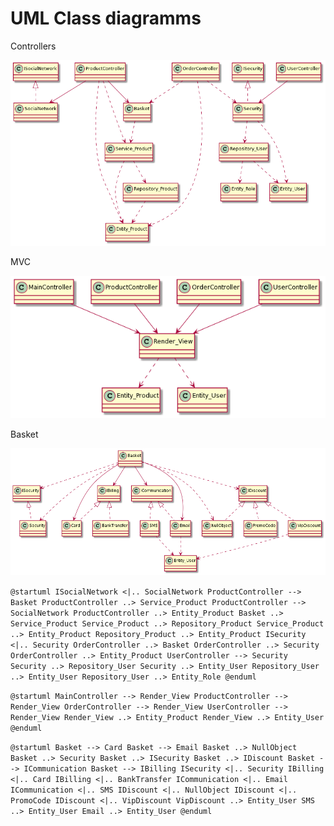 # UML Class diagramms

Controllers

![Controllers diagramm](./controllers.png)

MVC

![MVC diagramm](./mvc.png)

Basket

![Basket diagramm](./basket.png)

`@startuml
ISocialNetwork <|.. SocialNetwork
ProductController --> Basket
ProductController ..> Service_Product
ProductController --> SocialNetwork
ProductController ..> Entity_Product
Basket ..> Service_Product
Service_Product ..> Repository_Product
Service_Product ..> Entity_Product
Repository_Product ..> Entity_Product
ISecurity <|.. Security
OrderController ..> Basket
OrderController ..> Security
OrderController ..> Entity_Product
UserController --> Security
Security ..> Repository_User
Security ..> Entity_User
Repository_User ..> Entity_User
Repository_User ..> Entity_Role
@enduml`

`@startuml
MainController --> Render_View
ProductController --> Render_View
OrderController --> Render_View
UserController --> Render_View
Render_View ..> Entity_Product
Render_View ..> Entity_User
@enduml`

`@startuml
Basket --> Card
Basket --> Email
Basket ..> NullObject
Basket ..> Security
Basket ..> ISecurity
Basket ..> IDiscount
Basket --> ICommunication
Basket --> IBilling
ISecurity <|.. Security
IBilling <|.. Card
IBilling <|.. BankTransfer
ICommunication <|.. Email
ICommunication <|.. SMS
IDiscount <|.. NullObject
IDiscount <|.. PromoCode
IDiscount <|.. VipDiscount
VipDiscount ..> Entity_User
SMS ..> Entity_User
Email ..> Entity_User
@enduml`
